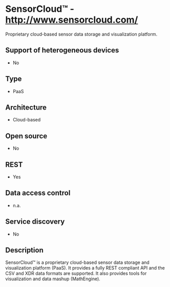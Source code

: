 # SensorCloud™ - http://www.sensorcloud.com/
Proprietary cloud-based sensor data storage and visualization platform.

## Support of heterogeneous devices
- No

## Type
- PaaS

## Architecture
- Cloud-based

## Open source
- No

## REST
- Yes

## Data access control
- n.a.

## Service discovery
- No

## Description
SensorCloud™ is a proprietary cloud-based sensor data storage and visualization platform (PaaS). It provides a fully REST compliant API and the CSV and XDR data formats are supported. It also provides tools for visualization and data mashup (MathEngine).